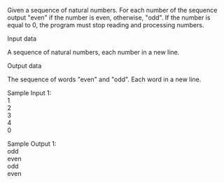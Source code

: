 Given a sequence of natural numbers. For each number of the sequence output "even" if the number is even, otherwise, "odd". If the number is equal to 0, the program must stop reading and processing numbers.

Input data

A sequence of natural numbers, each number in a new line.

Output data

The sequence of words "even" and "odd". Each word in a new line.

Sample Input 1:<br>
1<br>
2<br>
3<br>
4<br>
0

Sample Output 1:<br>
odd<br>
even<br>
odd<br>
even